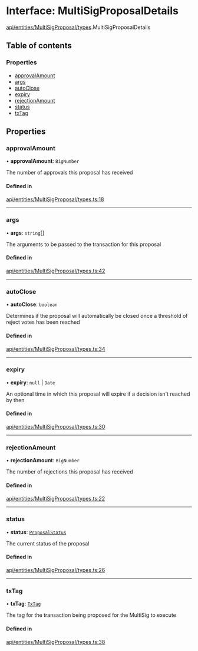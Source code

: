 # Interface: MultiSigProposalDetails

[api/entities/MultiSigProposal/types](../wiki/api.entities.MultiSigProposal.types).MultiSigProposalDetails

## Table of contents

### Properties

- [approvalAmount](../wiki/api.entities.MultiSigProposal.types.MultiSigProposalDetails#approvalamount)
- [args](../wiki/api.entities.MultiSigProposal.types.MultiSigProposalDetails#args)
- [autoClose](../wiki/api.entities.MultiSigProposal.types.MultiSigProposalDetails#autoclose)
- [expiry](../wiki/api.entities.MultiSigProposal.types.MultiSigProposalDetails#expiry)
- [rejectionAmount](../wiki/api.entities.MultiSigProposal.types.MultiSigProposalDetails#rejectionamount)
- [status](../wiki/api.entities.MultiSigProposal.types.MultiSigProposalDetails#status)
- [txTag](../wiki/api.entities.MultiSigProposal.types.MultiSigProposalDetails#txtag)

## Properties

### approvalAmount

• **approvalAmount**: `BigNumber`

The number of approvals this proposal has received

#### Defined in

[api/entities/MultiSigProposal/types.ts:18](https://github.com/PolymeshAssociation/polymesh-sdk/blob/31fdce23/src/api/entities/MultiSigProposal/types.ts#L18)

___

### args

• **args**: `string`[]

The arguments to be passed to the transaction for this proposal

#### Defined in

[api/entities/MultiSigProposal/types.ts:42](https://github.com/PolymeshAssociation/polymesh-sdk/blob/31fdce23/src/api/entities/MultiSigProposal/types.ts#L42)

___

### autoClose

• **autoClose**: `boolean`

Determines if the proposal will automatically be closed once a threshold of reject votes has been reached

#### Defined in

[api/entities/MultiSigProposal/types.ts:34](https://github.com/PolymeshAssociation/polymesh-sdk/blob/31fdce23/src/api/entities/MultiSigProposal/types.ts#L34)

___

### expiry

• **expiry**: ``null`` \| `Date`

An optional time in which this proposal will expire if a decision isn't reached by then

#### Defined in

[api/entities/MultiSigProposal/types.ts:30](https://github.com/PolymeshAssociation/polymesh-sdk/blob/31fdce23/src/api/entities/MultiSigProposal/types.ts#L30)

___

### rejectionAmount

• **rejectionAmount**: `BigNumber`

The number of rejections this proposal has received

#### Defined in

[api/entities/MultiSigProposal/types.ts:22](https://github.com/PolymeshAssociation/polymesh-sdk/blob/31fdce23/src/api/entities/MultiSigProposal/types.ts#L22)

___

### status

• **status**: [`ProposalStatus`](../wiki/api.entities.MultiSigProposal.types.ProposalStatus)

The current status of the proposal

#### Defined in

[api/entities/MultiSigProposal/types.ts:26](https://github.com/PolymeshAssociation/polymesh-sdk/blob/31fdce23/src/api/entities/MultiSigProposal/types.ts#L26)

___

### txTag

• **txTag**: [`TxTag`](../wiki/generated.types#txtag)

The tag for the transaction being proposed for the MultiSig to execute

#### Defined in

[api/entities/MultiSigProposal/types.ts:38](https://github.com/PolymeshAssociation/polymesh-sdk/blob/31fdce23/src/api/entities/MultiSigProposal/types.ts#L38)
